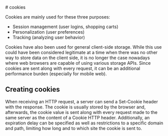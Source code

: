 # cookies

Cookies are mainly used for these three purposes:
- Session management (user logins, shopping carts)
- Personalization (user preferences)
- Tracking (analyzing user behavior)

Cookies have also been used for general client-side storage. While this use could have been considered legitimate at a time when there was no other way to store data on the client side, it is no longer the case nowadays where web browsers are capable of using various storage APIs. Since cookies are sent along with every request, it can be an additional performance burden (especially for mobile web).

## Creating cookies
When receiving an HTTP request, a server can send a Set-Cookie header with the response. The cookie is usually stored by the browser and, afterwards, the cookie value is sent along with every request made to the same server as the content of a Cookie HTTP header. Additionally, an expiration delay can be specified as well as restrictions to a specific domain and path, limiting how long and to which site the cookie is sent to.
